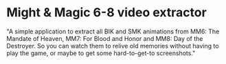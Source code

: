 # Might & Magic 6-8 video extractor

"A simple application to extract all BIK and SMK animations from MM6: The Mandate of Heaven, MM7: For Blood and Honor and MM8: Day of the Destroyer. So you can watch them to relive old memories without having to play the game, or maybe to get some hard-to-get-to screenshots."

